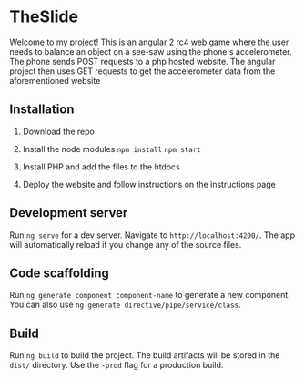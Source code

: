 # TheSlide

Welcome to my project! This is an angular 2 rc4 web game where the user needs to balance an object on a see-saw using the phone's accelerometer. The phone sends POST requests to a php hosted website. The angular project then uses GET requests to get the accelerometer data from the aforementioned website

## Installation

1) Download the repo

2) Install the node modules
`npm install`
`npm start`

3) Install PHP and add the files to the htdocs

4) Deploy the website and follow instructions on the instructions page

## Development server
Run `ng serve` for a dev server. Navigate to `http://localhost:4200/`. The app will automatically reload if you change any of the source files.

## Code scaffolding

Run `ng generate component component-name` to generate a new component. You can also use `ng generate directive/pipe/service/class`.

## Build

Run `ng build` to build the project. The build artifacts will be stored in the `dist/` directory. Use the `-prod` flag for a production build.

